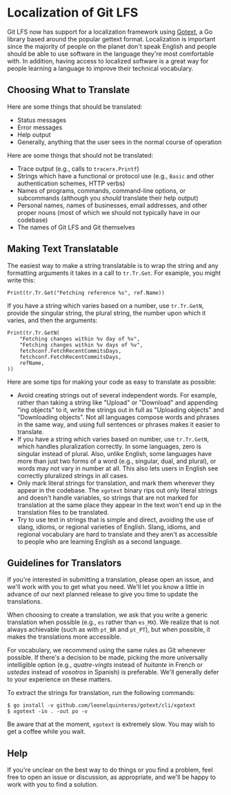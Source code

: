 # Localization of Git LFS

Git LFS now has support for a localization framework using [Gotext](https://github.com/leonelquinteros/gotext), a Go library based around the popular gettext format.
Localization is important since the majority of people on the planet don't speak English and people should be able to use software in the language they're most comfortable with.
In addition, having access to localized software is a great way for people learning a language to improve their technical vocabulary.

## Choosing What to Translate

Here are some things that should be translated:

* Status messages
* Error messages
* Help output
* Generally, anything that the user sees in the normal course of operation

Here are some things that should not be translated:

* Trace output (e.g., calls to `tracerx.Printf`)
* Strings which have a functional or protocol use (e.g., `Basic` and other authentication schemes, HTTP verbs)
* Names of programs, commands, command-line options, or subcommands (although you _should_ translate their help output)
* Personal names, names of businesses, email addresses, and other proper nouns (most of which we should not typically have in our codebase)
* The names of Git LFS and Git themselves

## Making Text Translatable

The easiest way to make a string translatable is to wrap the string and any formatting arguments it takes in a call to `tr.Tr.Get`.
For example, you might write this:

```
Print(tr.Tr.Get("Fetching reference %s", ref.Name))
```

If you have a string which varies based on a number, use `tr.Tr.GetN`, provide the singular string, the plural string, the number upon which it varies, and then the arguments:

```
Print(tr.Tr.GetN(
	"Fetching changes within %v day of %v",
	"Fetching changes within %v days of %v",
	fetchconf.FetchRecentCommitsDays,
	fetchconf.FetchRecentCommitsDays,
	refName,
))
```

Here are some tips for making your code as easy to translate as possible:

* Avoid creating strings out of several independent words.
  For example, rather than taking a string like "Upload" or "Download" and appending "ing objects" to it, write the strings out in full as "Uploading objects" and "Downloading objects".
  Not all languages compose words and phrases in the same way, and using full sentences or phrases makes it easier to translate.
* If you have a string which varies based on number, use `tr.Tr.GetN`, which handles pluralization correctly.
  In some languages, zero is singular instead of plural.  Also, unlike English, some languages have more than just two forms of a word (e.g., singular, dual, and plural), or words may not vary in number at all.
  This also lets users in English see correctly pluralized strings in all cases.
* Only mark literal strings for translation, and mark them wherever they appear in the codebase.
  The `xgotext` binary rips out only literal strings and doesn't handle variables, so strings that are not marked for translation at the same place they appear in the text won't end up in the translation files to be translated.
* Try to use text in strings that is simple and direct, avoiding the use of slang, idioms, or regional varieties of English.
  Slang, idioms, and regional vocabulary are hard to translate and they aren't as accessible to people who are learning English as a second language.

## Guidelines for Translators

If you're interested in submitting a translation, please open an issue, and we'll work with you to get what you need.
We'll let you know a little in advance of our next planned release to give you time to update the translations.

When choosing to create a translation, we ask that you write a generic translation when possible (e.g., `es` rather than `es_MX`).
We realize that is not always achievable (such as with `pt_BR` and `pt_PT`), but when possible, it makes the translations more accessible.

For vocabulary, we recommend using the same rules as Git whenever possible.
If there's a decision to be made, picking the more universally intelligible option (e.g., _quatre-vingts_ instead of _huitante_ in French or _ustedes_ instead of _vosotros_ in Spanish) is preferable.
We'll generally defer to your experience on these matters.

To extract the strings for translation, run the following commands:

```
$ go install -v github.com/leonelquinteros/gotext/cli/xgotext
$ xgotext -in . -out po -v
```

Be aware that at the moment, `xgotext` is extremely slow.
You may wish to get a coffee while you wait.

## Help

If you're unclear on the best way to do things or you find a problem, feel free to open an issue or discussion, as appropriate, and we'll be happy to work with you to find a solution.

